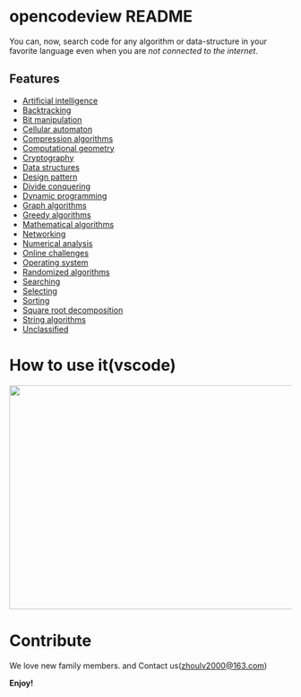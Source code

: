 # opencodeview README

You can, now, search code for any algorithm or data-structure in your favorite language even when you are _not connected to the internet_. 

## Features

* [Artificial intelligence](https://github.com/linkxzhou/OpenCodeView/tree/master/Resources/code/artificial_intelligence)
* [Backtracking](https://github.com/linkxzhou/OpenCodeView/tree/master/Resources/code/backtracking)
* [Bit manipulation](https://github.com/linkxzhou/OpenCodeView/tree/master/Resources/code/bit_manipulation)
* [Cellular automaton](https://github.com/linkxzhou/OpenCodeView/tree/master/Resources/code/cellular_automaton)
* [Compression algorithms](https://github.com/linkxzhou/OpenCodeView/tree/master/Resources/code/compression)
* [Computational geometry](https://github.com/linkxzhou/OpenCodeView/tree/master/Resources/code/computational_geometry)
* [Cryptography](https://github.com/linkxzhou/OpenCodeView/tree/master/Resources/code/cryptography)
* [Data structures](https://github.com/linkxzhou/OpenCodeView/tree/master/Resources/code/data_structures)
* [Design pattern](https://github.com/linkxzhou/OpenCodeView/tree/master/Resources/code/design_pattern)
* [Divide conquering](https://github.com/linkxzhou/OpenCodeView/tree/master/Resources/code/divide_conquer)
* [Dynamic programming](https://github.com/linkxzhou/OpenCodeView/tree/master/Resources/code/dynamic_programming)
* [Graph algorithms](https://github.com/linkxzhou/OpenCodeView/tree/master/Resources/code/graph_algorithms)
* [Greedy algorithms](https://github.com/linkxzhou/OpenCodeView/tree/master/Resources/code/greedy_algorithms)
* [Mathematical algorithms](https://github.com/linkxzhou/OpenCodeView/tree/master/Resources/code/mathematical_algorithms)
* [Networking](https://github.com/linkxzhou/OpenCodeView/tree/master/Resources/code/networking)
* [Numerical analysis](https://github.com/linkxzhou/OpenCodeView/tree/master/Resources/code/numerical_analysis) 
* [Online challenges](https://github.com/linkxzhou/OpenCodeView/tree/master/Resources/code/online_challenges)
* [Operating system](https://github.com/linkxzhou/OpenCodeView/tree/master/Resources/code/operating_system)
* [Randomized algorithms](https://github.com/linkxzhou/OpenCodeView/tree/master/Resources/code/randomized_algorithms)
* [Searching](https://github.com/linkxzhou/OpenCodeView/tree/master/Resources/code/search)
* [Selecting](https://github.com/linkxzhou/OpenCodeView/tree/master/Resources/code/selection_algorithms)
* [Sorting](https://github.com/linkxzhou/OpenCodeView/tree/master/Resources/code/sorting)
* [Square root decomposition](https://github.com/linkxzhou/OpenCodeView/tree/master/Resources/code/square_root_decomposition)
* [String algorithms](https://github.com/linkxzhou/OpenCodeView/tree/master/Resources/code/string_algorithms)
* [Unclassified](https://github.com/linkxzhou/OpenCodeView/tree/master/Resources/code/unclassified)

# How to use it(vscode)

<img src="http://p27vbbdo8.bkt.clouddn.com/how.gif" width="650" height="400"/>

# Contribute

We love new family members. and Contact us(zhoulv2000@163.com)

**Enjoy!**